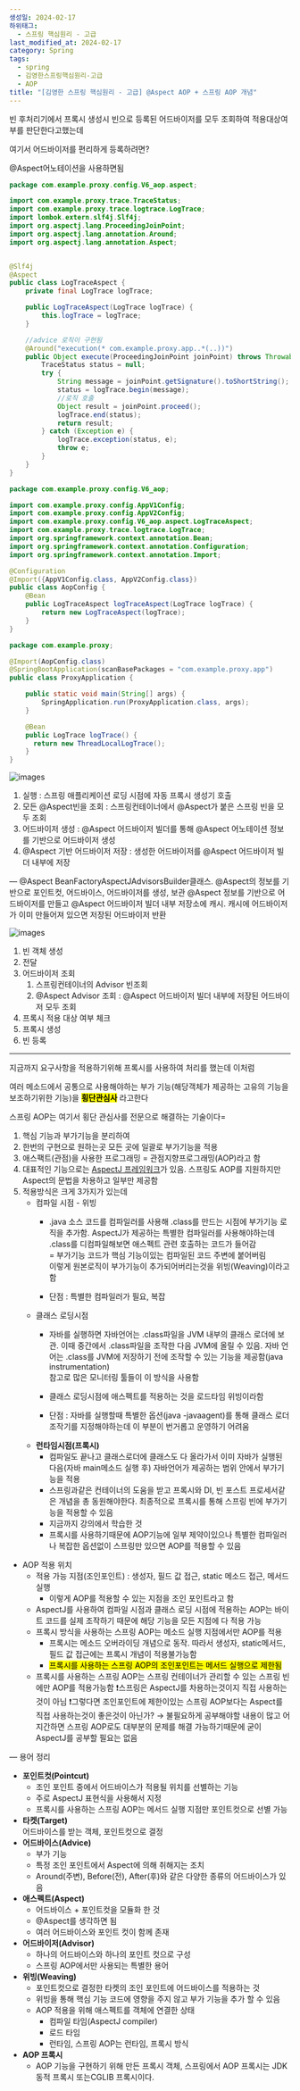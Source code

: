 ```yaml
---
생성일: 2024-02-17
하위태그:
  - 스프링 핵심원리 - 고급
last_modified_at: 2024-02-17
category: Spring
tags:
  - spring
  - 김영한스프링핵심원리-고급
  - AOP
title: "[김영한 스프링 핵심원리 - 고급] @Aspect AOP + 스프링 AOP 개념"
---
```

빈 후처리기에서 프록시 생성시 빈으로 등록된 어드바이저를 모두 조회하여 적용대상여부를 판단한다고했는데

여기서 어드바이저를 편리하게 등록하려면?

@Aspect어노테이션을 사용하면됨

```java
package com.example.proxy.config.V6_aop.aspect;

import com.example.proxy.trace.TraceStatus;
import com.example.proxy.trace.logtrace.LogTrace;
import lombok.extern.slf4j.Slf4j;
import org.aspectj.lang.ProceedingJoinPoint;
import org.aspectj.lang.annotation.Around;
import org.aspectj.lang.annotation.Aspect;


@Slf4j
@Aspect
public class LogTraceAspect {
    private final LogTrace logTrace;

    public LogTraceAspect(LogTrace logTrace) {
        this.logTrace = logTrace;
    }

    //advice 로직이 구현됨
    @Around("execution(* com.example.proxy.app..*(..))")
    public Object execute(ProceedingJoinPoint joinPoint) throws Throwable {
        TraceStatus status = null;
        try {
            String message = joinPoint.getSignature().toShortString();
            status = logTrace.begin(message);
            //로직 호출
            Object result = joinPoint.proceed();
            logTrace.end(status);
            return result;
        } catch (Exception e) {
            logTrace.exception(status, e);
            throw e;
        }
    }
}
```

```java
package com.example.proxy.config.V6_aop;

import com.example.proxy.config.AppV1Config;
import com.example.proxy.config.AppV2Config;
import com.example.proxy.config.V6_aop.aspect.LogTraceAspect;
import com.example.proxy.trace.logtrace.LogTrace;
import org.springframework.context.annotation.Bean;
import org.springframework.context.annotation.Configuration;
import org.springframework.context.annotation.Import;

@Configuration
@Import({AppV1Config.class, AppV2Config.class})
public class AopConfig {
    @Bean
    public LogTraceAspect logTraceAspect(LogTrace logTrace) {
        return new LogTraceAspect(logTrace);
    }
}
```

```java
package com.example.proxy;

@Import(AopConfig.class)
@SpringBootApplication(scanBasePackages = "com.example.proxy.app")
public class ProxyApplication {

    public static void main(String[] args) {
        SpringApplication.run(ProxyApplication.class, args);
    }

    @Bean
    public LogTrace logTrace() {
      return new ThreadLocalLogTrace();
    }
}
```

![images](/assets/images/high/IMG-20240909155646.png)

1. 실행 : 스프링 애플리케이션 로딩 시점에 자동 프록시 생성기 호출
2. 모든 @Aspect빈을 조회 : 스프링컨테이너에서 @Aspect가 붙은 스프링 빈을 모두 조회
3. 어드바이저 생성 : @Aspect 어드바이저 빌더를 통해 @Aspect 어노테이션 정보를 기반으로 어드바이저 생성
4. @Aspect 기반 어드바이저 저장 : 생성한 어드바이저를 @Aspect 어드바이저 빌더 내부에 저장

— @Aspect
BeanFactoryAspectJAdvisorsBuilder클래스. @Aspect의 정보를 기반으로 포인트컷, 어드바이스, 어드바이저를 생성, 보관
@Aspect 정보를 기반으로 어드바이저를 만들고 @Aspect 어드바이저 빌더 내부 저장소에 캐시. 캐시에 어드바이저가 이미 만들어져 있으면 저장된 어드바이저 반환

![images](/assets/images/high/IMG-20240909155646-1.png)

1. 빈 객체 생성
2. 전달
3. 어드바이저 조회
    1. 스프링컨테이너의 Advisor 빈조회
    2. @Aspect Advisor 조회 : @Aspect 어드바이저 빌더 내부에 저장된 어드바이저 모두 조회
4. 프록시 적용 대상 여부 체크
5. 프록시 생성
6. 빈 등록

---

지금까지 요구사항을 적용하기위해 프록시를 사용하여 처리를 했는데 이처럼

여러 메소드에서 공통으로 사용해야하는 부가 기능(해당객체가 제공하는 고유의 기능을 보조하기위한 기능)을 **<mark class="hltr-cyan">횡단관심사</mark>** 라고한다

스프링 AOP는 여기서 횡단 관심사를 전문으로 해결하는 기술이다=
1. 핵심 기능과 부가기능을 분리하여
2. 한번의 구현으로 원하는곳 모든 곳에 일괄로 부가기능을 적용
3. 애스팩트(관점)을 사용한 프로그래밍 = 관점지향프로그래밍(AOP)라고 함
4. 대표적인 기능으로는 [AspectJ 프레임워크](https://www.eclipse.org/aspectj/)가 있음. 스프링도 AOP를 지원하지만 Aspect의 문법을 차용하고 일부만 제공함
5. 적용방식은 크게 3가지가 있는데
    - 컴파일 시점 - 위빙
        - .java 소스 코드를 컴파일러를 사용해 .class를 만드는 시점에 부가기능 로직을 추가함. AspectJ가 제공하는 특별한 컴파일러를 사용해야하는데 .class를 디컴파일해보면 애스펙트 관련 호출하는 코드가 들어감  
            = 부가기능 코드가 핵심 기능이있는 컴파일된 코드 주변에 붙어버림  
            이렇게 원본로직이 부가기능이 추가되어버리는것을 위빙(Weaving)이라고 함  
            
        - 단점 : 특별한 컴파일러가 필요, 복잡
    - 클래스 로딩시점
        - 자바를 실행하면 자바언어는 .class파일을 JVM 내부의 클래스 로더에 보관. 이때 중간에서 .class파일을 조작한 다음 JVM에 올릴 수 있음. 자바 언어는 .class를 JVM에 저장하기 전에 조작할 수 있는 기능을 제공함(java instrumentation)  
            참고로 많은 모니터링 툴들이 이 방식을 사용함  
            
        - 클래스 로딩시점에 애스펙트를 적용하는 것을 로드타임 위빙이라함
        - 단점 : 자바를 실행할때 특별한 옵션(java -javaagent)를 통해 클래스 로더 조작기를 지정해야하는데 이 부분이 번거롭고 운영하기 어려움
    - **런타임시점(프록시)**
        - 컴파일도 끝나고 클래스로더에 클래스도 다 올라가서 이미 자바가 실행된 다음(자바 main메소드 실행 후) 자바언어가 제공하는 범위 안에서 부가기능을 적용
        - 스프링과같은 컨테이너의 도움을 받고 프록시와 DI, 빈 포스트 프로세서같은 개념을 총 동원해야한다. 최종적으로 프록시를 통해 스프링 빈에 부가기능을 적용할 수 있음
        - 지금까지 강의에서 학습한 것
        - 프록시를 사용하기때문에 AOP기능에 일부 제약이있으나 특별한 컴파일러나 복잡한 옵션없이 스프링만 있으면 AOP를 적용할 수 있음
- AOP 적용 위치
    - 적용 가능 지점(조인포인트) : 생성자, 필드 값 접근, static 메소드 접근, 메서드 실행
        - 이렇게 AOP를 적용할 수 있는 지점을 조인 포인트라고 함
    - AspectJ를 사용하여 컴파일 시점과 클래스 로딩 시점에 적용하는 AOP는 바이트 코드를 실제 조작하기 때문에 해당 기능을 모든 지점에 다 적용 가능
    - 프록시 방식을 사용하는 스프링 AOP는 메소드 실행 지점에서만 AOP를 적용
        - 프록시는 메소드 오버라이딩 개념으로 동작. 따라서 생성자, static메서드, 필드 값 접근에는 프록시 개념이 적용불가능함
        - <mark class="hltr-cyan">프록시를 사용하는 스프링 AOP의 조인포인트는 메서드 실행으로 제한됨</mark>
    - 프록시를 사용하는 스프링 AOP는 스프링 컨테이너가 관리할 수 있는 스프링 빈에만 AOP를 적용가능함
❗스프링은 AspectJ를 차용하는것이지 직접 사용하는것이 아님
❗그렇다면 조인포인트에 제한이있는 스프링 AOP보다는 Aspect를 직접 사용하는것이 좋은것이 아닌가? → 불필요하게 공부해야할 내용이 많고 어지간하면 스프링 AOP로도 대부분의 문제를 해결 가능하기때문에 굳이 AspectJ를 공부할 필요는 없음

— 용어 정리
- **포인트컷(Pointcut)**
    - 조인 포인트 중에서 어드바이스가 적용될 위치를 선별하는 기능
    - 주로 AspectJ 표현식을 사용해서 지정
    - 프록시를 사용하는 스프링 AOP는 메서드 실행 지점만 포인트컷으로 선별 가능
- **타켓(Target)**  
    어드바이스를 받는 객체, 포인트컷으로 결정  
- **어드바이스(Advice)**
    - 부가 기능
    - 특정 조인 포인트에서 Aspect에 의해 취해지는 조치
    - Around(주변), Before(전), After(후)와 같은 다양한 종류의 어드바이스가 있음
- **애스펙트(Aspect)**
    - 어드바이스 + 포인트컷을 모듈화 한 것
    - @Aspect를 생각하면 됨
    - 여러 어드바이스와 포인트 컷이 함께 존재
- **어드바이저(Advisor)**
    - 하나의 어드바이스와 하나의 포인트 컷으로 구성
    - 스프링 AOP에서만 사용되는 특별한 용어
- **위빙(Weaving)**
    - 포인트컷으로 결정한 타켓의 조인 포인트에 어드바이스를 적용하는 것
    - 위빙을 통해 핵심 기능 코드에 영향을 주지 않고 부가 기능을 추가 할 수 있음
    - AOP 적용을 위해 애스펙트를 객체에 연결한 상태
        - 컴파일 타임(AspectJ compiler)
        - 로드 타임
        - 런타임, 스프링 AOP는 런타임, 프록시 방식
- **AOP 프록시**
    - AOP 기능을 구현하기 위해 만든 프록시 객체, 스프링에서 AOP 프록시는 JDK 동적 프록시 또는CGLIB 프록시이다.